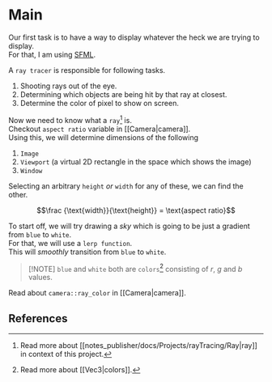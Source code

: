 # Main

Our first task is to have a way to display whatever the heck we are trying to display.  
For that, I am using [SFML](https://github.com/SFML/SFML).


A `ray tracer` is responsible for following tasks.

1. Shooting rays out of the eye.
2. Determining which objects are being hit by that ray at closest.
3. Determine the color of pixel to show on screen.

Now we need to know what a `ray`[^1] is.  
Checkout `aspect ratio` variable in [[Camera|camera]].  
Using this, we will determine dimensions of the following

1. `Image`
2. `Viewport` (a virtual 2D rectangle in the space which shows the image)
3. `Window`

Selecting an arbitrary `height` _or_ `width` for any of these, we can find the other.  

$$\frac {\text{width}}{\text{height}} = \text{aspect ratio}$$

To start off, we will try drawing a _sky_ which is going to be just a gradient from `blue` to `white`.  
For that, we will use a `lerp function`.  
This will _smoothly_ transition from `blue` to `white`.

> [!NOTE] `blue` and `white` both are `colors`[^2] consisting of $r$, $g$ and $b$ values.  

Read about `camera::ray_color` in [[Camera|camera]].

## References

[^1]: Read more about [[notes_publisher/docs/Projects/rayTracing/Ray|ray]] in context of this project.
[^2]: Read more about [[Vec3|colors]].